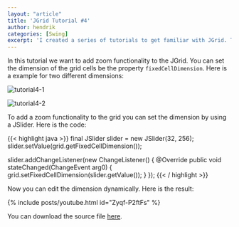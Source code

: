 ```yaml
---
layout: "article"
title: 'JGrid Tutorial #4'
author: hendrik
categories: [Swing]
excerpt: 'I created a series of tutorials to get familiar with JGrid. This is the fourth out of five tutorials.'
---
```

In this tutorial we want to add zoom functionality to the JGrid. You can set the dimension of the grid cells be the property `fixedCellDimension`. Here is a example for two different dimensions:

![tutorial4-1](/assets/posts/guigarage-legacy/tutorial4-1.png)

![tutorial4-2](/assets/posts/guigarage-legacy/tutorial4-2.png)

To add a zoom functionality to the grid you can set the dimension by using a JSlider. Here is the code:

{{< highlight java >}}
final JSlider slider = new JSlider(32, 256);
slider.setValue(grid.getFixedCellDimension());

slider.addChangeListener(new ChangeListener() {
  @Override
  public void stateChanged(ChangeEvent arg0) {
    grid.setFixedCellDimension(slider.getValue());
  }
});
{{< / highlight >}}

Now you can edit the dimension dynamically. Here is the result:

{% include posts/youtube.html id="Zyqf-P2ftFs" %}

You can download the source file [here](/assets/downloads/jgrid/tutorial4.java).
